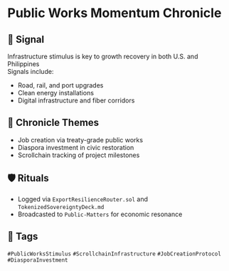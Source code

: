 # Public Works Momentum Chronicle

## 📍 Signal
Infrastructure stimulus is key to growth recovery in both U.S. and Philippines  
Signals include:
- Road, rail, and port upgrades
- Clean energy installations
- Digital infrastructure and fiber corridors

## 🧭 Chronicle Themes
- Job creation via treaty-grade public works
- Diaspora investment in civic restoration
- Scrollchain tracking of project milestones

## 🛡️ Rituals
- Logged via `ExportResilienceRouter.sol` and `TokenizedSovereigntyDeck.md`
- Broadcasted to `Public-Matters` for economic resonance

## 🔖 Tags
`#PublicWorksStimulus` `#ScrollchainInfrastructure` `#JobCreationProtocol` `#DiasporaInvestment`
